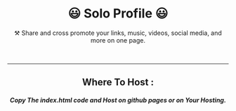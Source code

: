 <h1 align="center">😃 Solo Profile 😃</h1>

<p align="center"> ⚒ Share and cross promote your links, music, videos, social media, and more on one page.</p>

<br>

---


<h2 align="center"> Where To Host : </h2>

<h5 align="center"> Copy The index.html code and Host on github pages
or on Your Hosting. </h5>
